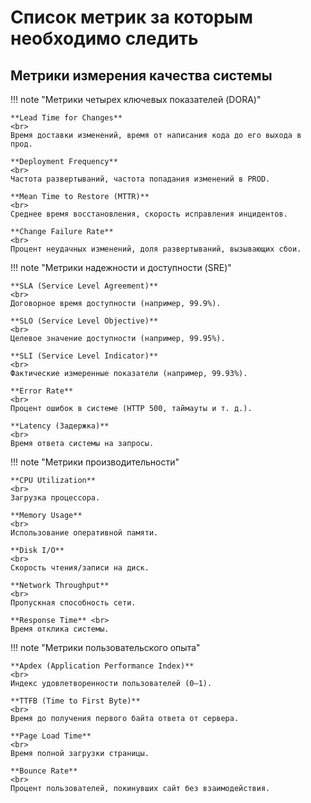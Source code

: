 # Список метрик за которым необходимо следить

## Метрики измерения качества системы

!!! note "Метрики четырех ключевых показателей (DORA)"

    **Lead Time for Changes** 
    <br>
    Время доставки изменений, время от написания кода до его выхода в прод.

    **Deployment Frequency** 
    <br>
    Частота развертываний, частота попадания изменений в PROD.  

    **Mean Time to Restore (MTTR)** 
    <br>
    Среднее время восстановления, скорость исправления инцидентов.

    **Change Failure Rate**
    <br>
    Процент неудачных изменений, доля развертываний, вызывающих сбои.

!!! note "Метрики надежности и доступности (SRE)"

    **SLA (Service Level Agreement)** 
    <br>
    Договорное время доступности (например, 99.9%). 

    **SLO (Service Level Objective)** 
    <br>
    Целевое значение доступности (например, 99.95%). 

    **SLI (Service Level Indicator)**
    <br>
    Фактические измеренные показатели (например, 99.93%).

    **Error Rate**
    <br>
    Процент ошибок в системе (HTTP 500, таймауты и т. д.).  

    **Latency (Задержка)**
    <br>
    Время ответа системы на запросы.

!!! note "Метрики производительности"

    **CPU Utilization** 
    <br>
    Загрузка процессора.  

    **Memory Usage** 
    <br> 
    Использование оперативной памяти.  

    **Disk I/O** 
    <br>
    Скорость чтения/записи на диск.  

    **Network Throughput** 
    <br>
    Пропускная способность сети. 

    **Response Time** <br>
    Время отклика системы.

!!! note "Метрики пользовательского опыта"

    **Apdex (Application Performance Index)** 
    <br> 
    Индекс удовлетворенности пользователей (0–1).

    **TTFB (Time to First Byte)** 
    <br> 
    Время до получения первого байта ответа от сервера.

    **Page Load Time** 
    <br> 
    Время полной загрузки страницы.  

    **Bounce Rate** 
    <br> 
    Процент пользователей, покинувших сайт без взаимодействия.
